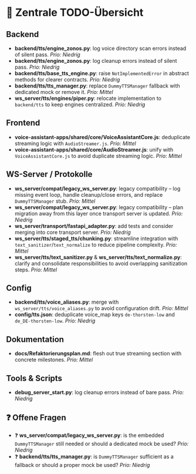 # 📌 Zentrale TODO-Übersicht

## Backend
- **backend/tts/engine_zonos.py**: log voice directory scan errors instead of silent pass. _Prio: Niedrig_
- **backend/tts/engine_zonos.py**: log cleanup errors instead of silent pass. _Prio: Niedrig_
- **backend/tts/base_tts_engine.py**: raise `NotImplementedError` in abstract methods for clearer contracts. _Prio: Niedrig_
- **backend/tts/tts_manager.py**: replace `DummyTTSManager` fallback with dedicated mock or remove it. _Prio: Mittel_
- **ws_server/tts/engines/piper.py**: relocate implementation to `backend/tts` to keep engines centralized. _Prio: Niedrig_

## Frontend
- **voice-assistant-apps/shared/core/VoiceAssistantCore.js**: deduplicate streaming logic with `AudioStreamer.js`. _Prio: Mittel_
- **voice-assistant-apps/shared/core/AudioStreamer.js**: unify with `VoiceAssistantCore.js` to avoid duplicate streaming logic. _Prio: Mittel_

## WS-Server / Protokolle
- **ws_server/compat/legacy_ws_server.py**: legacy compatibility – log missing event loop, handle cleanup/close errors, and replace `DummyTTSManager` stub. _Prio: Mittel_
- **ws_server/compat/legacy_ws_server.py**: legacy compatibility – plan migration away from this layer once transport server is updated. _Prio: Niedrig_
- **ws_server/transport/fastapi_adapter.py**: add tests and consider merging into core transport server. _Prio: Niedrig_
- **ws_server/tts/staged_tts/chunking.py**: streamline integration with `text_sanitizer`/`text_normalize` to reduce pipeline complexity. _Prio: Mittel_
- **ws_server/tts/text_sanitizer.py** & **ws_server/tts/text_normalize.py**: clarify and consolidate responsibilities to avoid overlapping sanitization steps. _Prio: Mittel_

## Config
- **backend/tts/voice_aliases.py**: merge with `ws_server/tts/voice_aliases.py` to avoid configuration drift. _Prio: Mittel_
- **config/tts.json**: deduplicate voice_map keys `de-thorsten-low` and `de_DE-thorsten-low`. _Prio: Niedrig_

## Dokumentation
- **docs/Refaktorierungsplan.md**: flesh out true streaming section with concrete milestones. _Prio: Mittel_

## Tools & Scripts
- **debug_server_start.py**: log cleanup errors instead of bare pass. _Prio: Niedrig_

## ❓ Offene Fragen
- ❓ **ws_server/compat/legacy_ws_server.py**: is the embedded `DummyTTSManager` still needed or should a dedicated mock be used? _Prio: Niedrig_
- ❓ **backend/tts/tts_manager.py**: is `DummyTTSManager` sufficient as a fallback or should a proper mock be used? _Prio: Niedrig_

